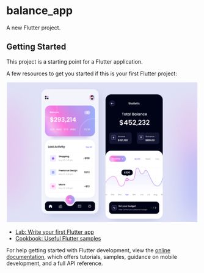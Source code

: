 # balance_app

A new Flutter project.

## Getting Started

This project is a starting point for a Flutter application.

A few resources to get you started if this is your first Flutter project:

<img src="assets/images/Capture d’écran du 2024-01-30 13-48-14.png" alt="capture" />

- [Lab: Write your first Flutter app](https://docs.flutter.dev/get-started/codelab)
- [Cookbook: Useful Flutter samples](https://docs.flutter.dev/cookbook)

For help getting started with Flutter development, view the
[online documentation](https://docs.flutter.dev/), which offers tutorials,
samples, guidance on mobile development, and a full API reference.
